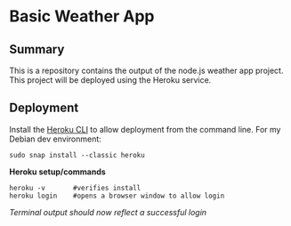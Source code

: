# Basic Weather App

## Summary

This is a repository contains the output of the node.js weather app project.  This project will be deployed using the Heroku service.

## Deployment

Install the [Heroku CLI](https://devcenter.heroku.com/articles/heroku-cli) to allow deployment from the command line.  For my Debian dev environment:

```
sudo snap install --classic heroku
```
**Heroku setup/commands**

```
heroku -v       #verifies install
heroku login    #opens a browser window to allow login
```
*Terminal output should now reflect a successful login*



